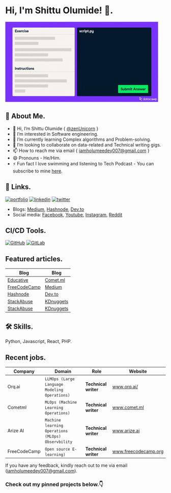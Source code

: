 # Hi, I'm Shittu Olumide! 👋.

![Gif image](https://github.com/zenUnicorn/zenUnicorn/blob/main/github-giphy.gif?raw=true)

## 🚀 About Me.

- 👋 Hi, I’m Shittu Olumide { [@zenUnicorn](https://github.com/zenUnicorn/) }
- 👀 I’m interested in Software engineering.
- 🌱 I’m currently learning Complex algorithms and Problem-solving.
- 💞️ I’m looking to collaborate on data-related and Technical writing gigs.
- 📫 How to reach me via email { iamholumeedey007@gmail.com }
- 😄 Pronouns - He/Him.
- ⚡️ Fun fact I love swimming and listening to Tech Podcast - You can subscribe to mine [here](https://www.youtube.com/channel/UCNhFxpk6hGt5uMCKXq0Jl8A).


## 🔗 Links.
[![portfolio](https://img.shields.io/badge/my_portfolio-000?style=for-the-badge&logo=ko-fi&logoColor=white)](https://zenunicorn.github.io/ShittuOlumide/)
[![linkedin](https://img.shields.io/badge/linkedin-0A66C2?style=for-the-badge&logo=linkedin&logoColor=white)](https://www.linkedin.com/in/olumide-shittu/)
[![twitter](https://img.shields.io/badge/twitter-1DA1F2?style=for-the-badge&logo=twitter&logoColor=white)](https://twitter.com/Shittu_Olumide_)


- Blogs: [Medium](https://iamholumeedey007.medium.com/), [Hashnode](https://shittuolumide.hashnode.dev/), [Dev.to](https://dev.to/shittu_olumide_)
- Social media: [Facebook](https://www.facebook.com/olumideayodeji.shittu), [Youtube](https://www.youtube.com/channel/UCNhFxpk6hGt5uMCKXq0Jl8A), [Instagram](https://www.instagram.com/shittu_olumide_ayodeji/), [Reddit](https://www.reddit.com/user/ShittuOlumide)


## CI/CD Tools.

[![GitHub](https://img.shields.io/badge/License-MIT-green.svg)](https://github.com/zenUnicorn/)
[![GitLab](https://img.shields.io/badge/License-GPL%20v3-yellow.svg)](https://gitlab.com/)



## Featured articles.

|Blog                                                                               |Blog                                                                                                    |
|-----------------------------------------------------------------------------------|--------------------------------------------------------------------------------------------------------|
|[Educative](https://www.educative.io/answers/what-is-regression-in-pycaret)        |[Comet.ml](https://heartbeat.comet.ml/using-machine-learning-for-language-detection-517fa6e68f22)       |
|[FreeCodeCamp](https://www.freecodecamp.org/news/python-automation-scripts/)       |[Medium](https://heartbeat.comet.ml/named-entity-recognition-with-python-5a116490915)                   |
|[Hashnode](https://shittuolumide.hashnode.dev/blockchain-for-the-masses)           |[Dev.to](https://dev.to/shittu_olumide_/how-to-download-youtube-music-and-videos-with-python-37k5)      |
|[StackAbuse](https://stackabuse.com/common-string-manipulation-in-python/)         |[KDnuggets](https://www.kdnuggets.com/beginners-guide-to-building-llm-apps-with-python)                 |
|[StackAbuse](https://stackabuse.com/common-string-manipulation-in-python/)         |[KDnuggets](https://www.kdnuggets.com/beginners-guide-to-building-llm-apps-with-python)                 |


## 🛠 Skills.

Python, Javascript, React, PHP.

## Recent jobs.
|Company         |Domain                                                    |Role                         |Website                |
|----------------|----------------------------------------------------------|-----------------------------|-----------------------|
|Orq.ai          |`LLMOps (Large Language Modeling Operations) `            |**Technical writer**         | www.orq.ai/           |
|Cometml         |`MLOps (Machine Learning Operations) `                    |**Technical writer**         | www.comet.ml          |
|Arize AI        |`Machine learning Operations (MLOps) Observbility `       |**Technical writer**         | www.arize.ai          |
|FreeCodeCamp    |`Open source E-learning) `                                |**Technical writer**         | www.freecodecamp.org  |







If you have any feedback, kindly reach out to me via email (iamholumeedey007@gmail.com).


### Check out my pinned projects below.👇





<!---
zenUnicorn/zenUnicorn is a ✨ special ✨ repository because its `README.md` (this file) appears on your GitHub profile.
You can click the Preview link to take a look at your changes.
--->
